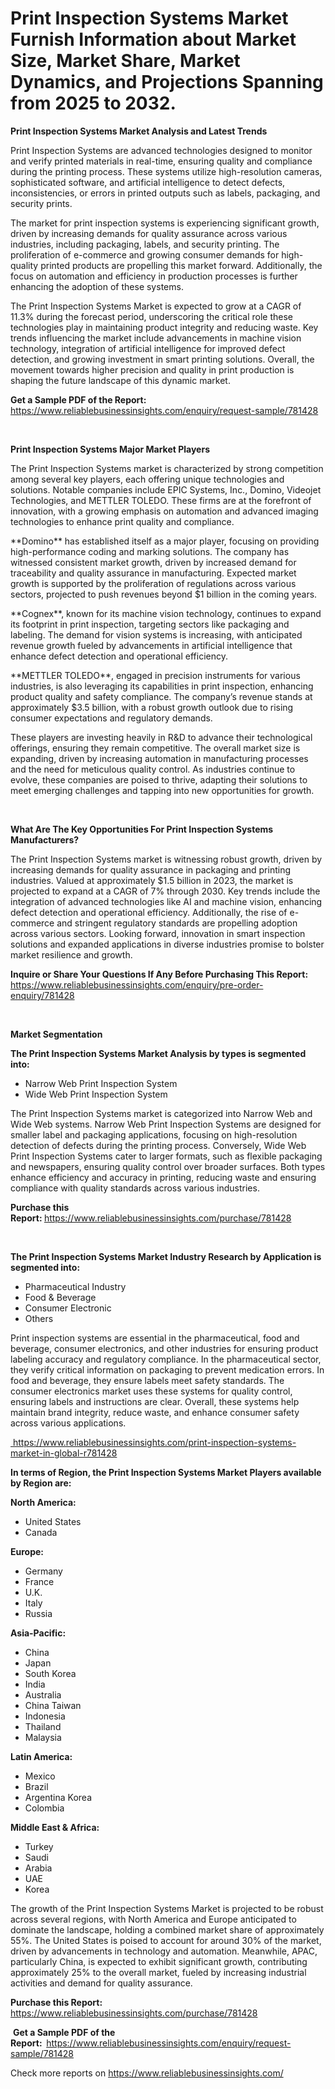 <p><h1>Print Inspection Systems Market Furnish Information about Market Size, Market Share, Market Dynamics, and Projections Spanning from 2025 to 2032.</h1></p><p><strong>Print Inspection Systems Market Analysis and Latest Trends</strong></p>
<p><p>Print Inspection Systems are advanced technologies designed to monitor and verify printed materials in real-time, ensuring quality and compliance during the printing process. These systems utilize high-resolution cameras, sophisticated software, and artificial intelligence to detect defects, inconsistencies, or errors in printed outputs such as labels, packaging, and security prints. </p><p>The market for print inspection systems is experiencing significant growth, driven by increasing demands for quality assurance across various industries, including packaging, labels, and security printing. The proliferation of e-commerce and growing consumer demands for high-quality printed products are propelling this market forward. Additionally, the focus on automation and efficiency in production processes is further enhancing the adoption of these systems. </p><p>The Print Inspection Systems Market is expected to grow at a CAGR of 11.3% during the forecast period, underscoring the critical role these technologies play in maintaining product integrity and reducing waste. Key trends influencing the market include advancements in machine vision technology, integration of artificial intelligence for improved defect detection, and growing investment in smart printing solutions. Overall, the movement towards higher precision and quality in print production is shaping the future landscape of this dynamic market.</p></p>
<p><strong>Get a Sample PDF of the Report:&nbsp;</strong> <a href="https://www.reliablebusinessinsights.com/enquiry/request-sample/781428?utm_campaign=2323&utm_medium=2&utm_source=Github&utm_content=ia&utm_term=19022025&utm_id=print-inspection-systems">https://www.reliablebusinessinsights.com/enquiry/request-sample/781428</a></p>
<p>&nbsp;</p>
<p><strong>Print Inspection Systems Major Market Players</strong></p>
<p><p>The Print Inspection Systems market is characterized by strong competition among several key players, each offering unique technologies and solutions. Notable companies include EPIC Systems, Inc., Domino, Videojet Technologies, and METTLER TOLEDO. These firms are at the forefront of innovation, with a growing emphasis on automation and advanced imaging technologies to enhance print quality and compliance.</p><p>**Domino** has established itself as a major player, focusing on providing high-performance coding and marking solutions. The company has witnessed consistent market growth, driven by increased demand for traceability and quality assurance in manufacturing. Expected market growth is supported by the proliferation of regulations across various sectors, projected to push revenues beyond $1 billion in the coming years.</p><p>**Cognex**, known for its machine vision technology, continues to expand its footprint in print inspection, targeting sectors like packaging and labeling. The demand for vision systems is increasing, with anticipated revenue growth fueled by advancements in artificial intelligence that enhance defect detection and operational efficiency.</p><p>**METTLER TOLEDO**, engaged in precision instruments for various industries, is also leveraging its capabilities in print inspection, enhancing product quality and safety compliance. The company’s revenue stands at approximately $3.5 billion, with a robust growth outlook due to rising consumer expectations and regulatory demands.</p><p>These players are investing heavily in R&D to advance their technological offerings, ensuring they remain competitive. The overall market size is expanding, driven by increasing automation in manufacturing processes and the need for meticulous quality control. As industries continue to evolve, these companies are poised to thrive, adapting their solutions to meet emerging challenges and tapping into new opportunities for growth.</p></p>
<p>&nbsp;</p>
<p><strong>What Are The Key Opportunities For Print Inspection Systems Manufacturers?</strong></p>
<p><p>The Print Inspection Systems market is witnessing robust growth, driven by increasing demands for quality assurance in packaging and printing industries. Valued at approximately $1.5 billion in 2023, the market is projected to expand at a CAGR of 7% through 2030. Key trends include the integration of advanced technologies like AI and machine vision, enhancing defect detection and operational efficiency. Additionally, the rise of e-commerce and stringent regulatory standards are propelling adoption across various sectors. Looking forward, innovation in smart inspection solutions and expanded applications in diverse industries promise to bolster market resilience and growth.</p></p>
<p><strong>Inquire or Share Your Questions If Any Before Purchasing This Report:</strong> <a href="https://www.reliablebusinessinsights.com/enquiry/pre-order-enquiry/781428?utm_campaign=2323&utm_medium=2&utm_source=Github&utm_content=ia&utm_term=19022025&utm_id=print-inspection-systems">https://www.reliablebusinessinsights.com/enquiry/pre-order-enquiry/781428</a></p>
<p>&nbsp;</p>
<p><strong>Market Segmentation</strong></p>
<p><strong>The Print Inspection Systems Market Analysis by types is segmented into:</strong></p>
<p><ul><li>Narrow Web Print Inspection System</li><li>Wide Web Print Inspection System</li></ul></p>
<p><p>The Print Inspection Systems market is categorized into Narrow Web and Wide Web systems. Narrow Web Print Inspection Systems are designed for smaller label and packaging applications, focusing on high-resolution detection of defects during the printing process. Conversely, Wide Web Print Inspection Systems cater to larger formats, such as flexible packaging and newspapers, ensuring quality control over broader surfaces. Both types enhance efficiency and accuracy in printing, reducing waste and ensuring compliance with quality standards across various industries.</p></p>
<p><strong>Purchase this Report:&nbsp;</strong><a href="https://www.reliablebusinessinsights.com/purchase/781428?utm_campaign=2323&utm_medium=2&utm_source=Github&utm_content=ia&utm_term=19022025&utm_id=print-inspection-systems">https://www.reliablebusinessinsights.com/purchase/781428</a></p>
<p>&nbsp;</p>
<p><strong>The Print Inspection Systems Market Industry Research by Application is segmented into:</strong></p>
<p><ul><li>Pharmaceutical Industry</li><li>Food & Beverage</li><li>Consumer Electronic</li><li>Others</li></ul></p>
<p><p>Print inspection systems are essential in the pharmaceutical, food and beverage, consumer electronics, and other industries for ensuring product labeling accuracy and regulatory compliance. In the pharmaceutical sector, they verify critical information on packaging to prevent medication errors. In food and beverage, they ensure labels meet safety standards. The consumer electronics market uses these systems for quality control, ensuring labels and instructions are clear. Overall, these systems help maintain brand integrity, reduce waste, and enhance consumer safety across various applications.</p></p>
<p><a href="https://www.reliablebusinessinsights.com/print-inspection-systems-market-in-global-r781428?utm_campaign=2323&utm_medium=2&utm_source=Github&utm_content=ia&utm_term=19022025&utm_id=print-inspection-systems">&nbsp;https://www.reliablebusinessinsights.com/print-inspection-systems-market-in-global-r781428</a></p>
<p><strong>In terms of Region, the Print Inspection Systems Market Players available by Region are:</strong></p>
<p>
    <p> <strong> North America: </strong>
        <ul>
            <li>United States</li>
            <li>Canada</li>
        </ul>
        </p> 
    <p> <strong> Europe: </strong>
        <ul>
            <li>Germany</li>
            <li>France</li>
            <li>U.K.</li>
            <li>Italy</li>
            <li>Russia</li>
        </ul>
        </p> 
    <p> <strong> Asia-Pacific: </strong>
        <ul>
            <li>China</li>
            <li>Japan</li>
            <li>South Korea</li>
            <li>India</li>
            <li>Australia</li>
            <li>China Taiwan</li>
            <li>Indonesia</li>
            <li>Thailand</li>
            <li>Malaysia</li>
        </ul>
        </p> 
    <p> <strong> Latin America: </strong>
        <ul>
            <li>Mexico</li>
            <li>Brazil</li>
            <li>Argentina Korea</li>
            <li>Colombia</li>
        </ul>
        </p> 
    <p> <strong> Middle East & Africa: </strong>
        <ul>
            <li>Turkey</li>
            <li>Saudi</li>
            <li>Arabia</li>
            <li>UAE</li>
            <li>Korea</li>
        </ul>
    </p>
    </p>
<p><p>The growth of the Print Inspection Systems Market is projected to be robust across several regions, with North America and Europe anticipated to dominate the landscape, holding a combined market share of approximately 55%. The United States is poised to account for around 30% of the market, driven by advancements in technology and automation. Meanwhile, APAC, particularly China, is expected to exhibit significant growth, contributing approximately 25% to the overall market, fueled by increasing industrial activities and demand for quality assurance.</p></p>
<p><strong>Purchase this Report: </strong><a href="https://www.reliablebusinessinsights.com/purchase/781428?utm_campaign=2323&utm_medium=2&utm_source=Github&utm_content=ia&utm_term=19022025&utm_id=print-inspection-systems">https://www.reliablebusinessinsights.com/purchase/781428</a></p>
<p>&nbsp;<strong>Get a Sample PDF of the Report:&nbsp;&nbsp;</strong><a href="https://www.reliablebusinessinsights.com/enquiry/request-sample/781428?utm_campaign=2323&utm_medium=2&utm_source=Github&utm_content=ia&utm_term=19022025&utm_id=print-inspection-systems">https://www.reliablebusinessinsights.com/enquiry/request-sample/781428</a></p>
<p><strong></strong></p>
<p>Check more reports on <a href="https://www.reliablebusinessinsights.com/?utm_campaign=2323&utm_medium=2&utm_source=Github&utm_content=ia&utm_term=19022025&utm_id=print-inspection-systems">https://www.reliablebusinessinsights.com/</a></p>
